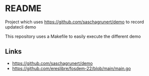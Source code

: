 # README

Project which uses https://github.com/saschagrunert/demo
to record updatecli demo

This repository uses a Makefile to easily execute the different demo

## Links
* https://github.com/saschagrunert/demo
* https://github.com/ereslibre/fosdem-22/blob/main/main.go
